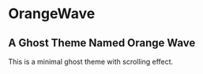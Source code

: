 OrangeWave
==========

## A Ghost Theme Named Orange Wave

This is a minimal ghost theme with scrolling effect.
